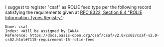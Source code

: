 I suggest to register "csaf" as ROLIE feed type per the following record satisfying the requirements given at [RFC 8322, Section 8.4 "ROLIE Information Types Registry"](https://www.rfc-editor.org/rfc/rfc8322.html#section-8.4):

```
Name: csaf
Index: <Will be assigned by IANA>
Reference: https://docs.oasis-open.org/csaf/csaf/v2.0/cs02/csaf-v2.0-cs02.html#7115-requirement-15-rolie-feed
```
